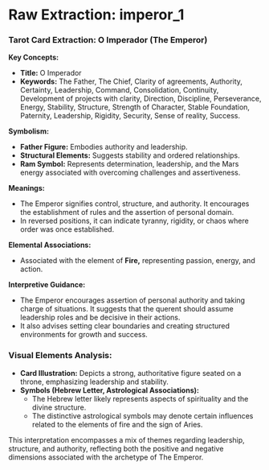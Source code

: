 # Raw Extraction: imperor_1

### Tarot Card Extraction: O Imperador (The Emperor)

**Key Concepts:**
- **Title:** O Imperador
- **Keywords:** The Father, The Chief, Clarity of agreements, Authority, Certainty, Leadership, Command, Consolidation, Continuity, Development of projects with clarity, Direction, Discipline, Perseverance, Energy, Stability, Structure, Strength of Character, Stable Foundation, Paternity, Leadership, Rigidity, Security, Sense of reality, Success.

**Symbolism:**
- **Father Figure:** Embodies authority and leadership.
- **Structural Elements:** Suggests stability and ordered relationships.
- **Ram Symbol:** Represents determination, leadership, and the Mars energy associated with overcoming challenges and assertiveness.

**Meanings:**
- The Emperor signifies control, structure, and authority. It encourages the establishment of rules and the assertion of personal domain.
- In reversed positions, it can indicate tyranny, rigidity, or chaos where order was once established.
  
**Elemental Associations:**
- Associated with the element of **Fire,** representing passion, energy, and action.

**Interpretive Guidance:**
- The Emperor encourages assertion of personal authority and taking charge of situations. It suggests that the querent should assume leadership roles and be decisive in their actions.
- It also advises setting clear boundaries and creating structured environments for growth and success.

### Visual Elements Analysis:
- **Card Illustration:** Depicts a strong, authoritative figure seated on a throne, emphasizing leadership and stability.
- **Symbols (Hebrew Letter, Astrological Associations):**
  - The Hebrew letter likely represents aspects of spirituality and the divine structure.
  - The distinctive astrological symbols may denote certain influences related to the elements of fire and the sign of Aries.

This interpretation encompasses a mix of themes regarding leadership, structure, and authority, reflecting both the positive and negative dimensions associated with the archetype of The Emperor.